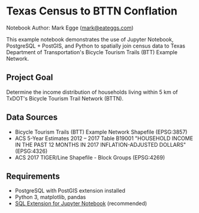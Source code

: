 # Texas Census to BTTN Conflation

Notebook Author: Mark Egge (mark@eateggs.com)

This example notebook demonstrates the use of Jupyter Notebook, PostgreSQL + PostGIS, and Python to spatially join census data to Texas Department of Transportation's Bicycle Tourism Trails (BTT) Example Network.

## Project Goal

Determine the income distribution of households living within 5 km of TxDOT's Bicycle Tourism Trail Network (BTTN).


## Data Sources

* Bicycle Tourism Trails (BTT) Example Network Shapefile (EPSG:3857)
* ACS 5-Year Estimates 2012 – 2017 Table B19001 "HOUSEHOLD INCOME IN THE PAST 12 MONTHS IN 2017 INFLATION-ADJUSTED DOLLARS" (EPSG:4326)
* ACS 2017 TIGER/Line Shapefile - Block Groups (EPSG:4269)

## Requirements

* PostgreSQL with PostGIS extension installed
* Python 3, matplotlib, pandas
* [SQL Extension for Jupyter Notebook](https://github.com/catherinedevlin/ipython-sql) (recommended)